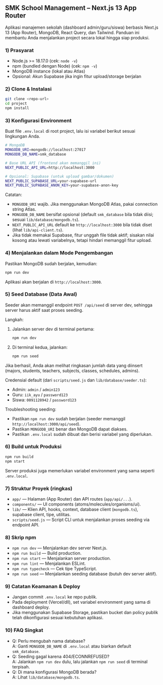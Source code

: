 ## SMK School Management – Next.js 13 App Router

Aplikasi manajemen sekolah (dashboard admin/guru/siswa) berbasis Next.js 13 (App Router), MongoDB, React Query, dan Tailwind. Panduan ini membantu Anda menjalankan project secara lokal hingga siap produksi.

### 1) Prasyarat

- Node.js >= 18.17.0 (cek: `node -v`)
- npm (bundled dengan Node) (cek: `npm -v`)
- MongoDB instance (lokal atau Atlas)
- Opsional: Akun Supabase jika ingin fitur upload/storage berjalan

### 2) Clone & Instalasi

```bash
git clone <repo-url>
cd project
npm install
```

### 3) Konfigurasi Environment

Buat file `.env.local` di root project, lalu isi variabel berikut sesuai lingkungan Anda.

```bash
# MongoDB
MONGODB_URI=mongodb://localhost:27017
MONGODB_DB_NAME=smk_database

# Base URL API (frontend akan memanggil ini)
NEXT_PUBLIC_API_URL=http://localhost:3000

# Opsional: Supabase (untuk upload gambar/dokumen)
NEXT_PUBLIC_SUPABASE_URL=your-supabase-url
NEXT_PUBLIC_SUPABASE_ANON_KEY=your-supabase-anon-key
```

Catatan:

- `MONGODB_URI` wajib. Jika menggunakan MongoDB Atlas, pakai connection string Atlas.
- `MONGODB_DB_NAME` bersifat opsional (default `smk_database` bila tidak diisi; sesuai `lib/database/mongodb.ts`).
- `NEXT_PUBLIC_API_URL` default ke `http://localhost:3000` bila tidak diset (lihat `lib/api-client.ts`).
- Jika tidak memakai Supabase, fitur unggah file tidak aktif; sisakan nilai kosong atau lewati variabelnya, tetapi hindari memanggil fitur upload.

### 4) Menjalankan dalam Mode Pengembangan

Pastikan MongoDB sudah berjalan, kemudian:

```bash
npm run dev
```

Aplikasi akan berjalan di `http://localhost:3000`.

### 5) Seed Database (Data Awal)

Seeder akan memanggil endpoint `POST /api/seed` di server dev, sehingga server harus aktif saat proses seeding.

Langkah:

1. Jalankan server dev di terminal pertama:
   ```bash
   npm run dev
   ```
2. Di terminal kedua, jalankan:
   ```bash
   npm run seed
   ```

Jika berhasil, Anda akan melihat ringkasan jumlah data yang diinsert (majors, students, teachers, subjects, classes, schedules, admins).

Credensial default (dari `scripts/seed.js` dan `lib/database/seeder.ts`):

- Admin: `admin` / `admin123`
- Guru: `iik_ayu` / `password123`
- Siswa: `0091128942` / `password123`

Troubleshooting seeding:

- Pastikan `npm run dev` sudah berjalan (seeder memanggil `http://localhost:3000/api/seed`).
- Pastikan `MONGODB_URI` benar dan MongoDB dapat diakses.
- Pastikan `.env.local` sudah dibuat dan berisi variabel yang diperlukan.

### 6) Build untuk Produksi

```bash
npm run build
npm start
```

Server produksi juga memerlukan variabel environment yang sama seperti `.env.local`.

### 7) Struktur Proyek (ringkas)

- `app/` — Halaman (App Router) dan API routes (`app/api/...`).
- `components/` — UI components (atoms/molecules/organisms/ui).
- `lib/` — Klien API, hooks, context, database client (`mongodb.ts`), supabase client, tipe, utilitas.
- `scripts/seed.js` — Script CLI untuk menjalankan proses seeding via endpoint API.

### 8) Skrip npm

- `npm run dev` — Menjalankan dev server Next.js.
- `npm run build` — Build production.
- `npm run start` — Menjalankan server production.
- `npm run lint` — Menjalankan ESLint.
- `npm run typecheck` — Cek tipe TypeScript.
- `npm run seed` — Menjalankan seeding database (butuh dev server aktif).

### 9) Catatan Keamanan & Deploy

- Jangan commit `.env.local` ke repo publik.
- Pada deployment (Vercel/dll), set variabel environment yang sama di dashboard deploy.
- Jika menggunakan Supabase Storage, pastikan bucket dan policy publik telah dikonfigurasi sesuai kebutuhan aplikasi.

### 10) FAQ Singkat

- Q: Perlu mengubah nama database?  
  A: Ganti `MONGODB_DB_NAME` di `.env.local` atau biarkan default `smk_database`.
- Q: Seeding gagal karena 404/ECONNREFUSED?  
  A: Jalankan `npm run dev` dulu, lalu jalankan `npm run seed` di terminal terpisah.
- Q: Di mana konfigurasi MongoDB berada?  
  A: Lihat `lib/database/mongodb.ts`.
